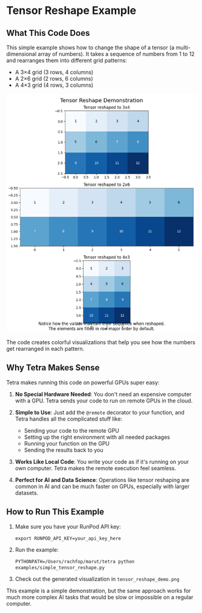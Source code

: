 # Tensor Reshape Example

## What This Code Does

This simple example shows how to change the shape of a tensor (a multi-dimensional array of numbers). It takes a sequence of numbers from 1 to 12 and rearranges them into different grid patterns:
- A 3×4 grid (3 rows, 4 columns)
- A 2×6 grid (2 rows, 6 columns)
- A 4×3 grid (4 rows, 3 columns)

![](../tensor_reshape_demo.png)

The code creates colorful visualizations that help you see how the numbers get rearranged in each pattern.

## Why Tetra Makes Sense

Tetra makes running this code on powerful GPUs super easy:

1. **No Special Hardware Needed**: You don't need an expensive computer with a GPU. Tetra sends your code to run on remote GPUs in the cloud.

2. **Simple to Use**: Just add the `@remote` decorator to your function, and Tetra handles all the complicated stuff like:
   - Sending your code to the remote GPU
   - Setting up the right environment with all needed packages
   - Running your function on the GPU
   - Sending the results back to you

3. **Works Like Local Code**: You write your code as if it's running on your own computer. Tetra makes the remote execution feel seamless.

4. **Perfect for AI and Data Science**: Operations like tensor reshaping are common in AI and can be much faster on GPUs, especially with larger datasets.

## How to Run This Example

1. Make sure you have your RunPod API key:
   ```
   export RUNPOD_API_KEY=your_api_key_here
   ```

2. Run the example:
   ```
   PYTHONPATH=/Users/rachfop/marut/tetra python examples/simple_tensor_reshape.py
   ```

3. Check out the generated visualization in `tensor_reshape_demo.png`

This example is a simple demonstration, but the same approach works for much more complex AI tasks that would be slow or impossible on a regular computer.
